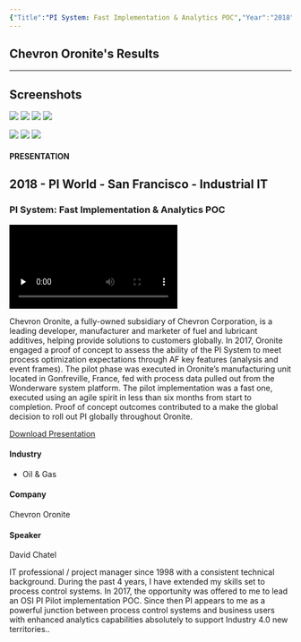 ```yaml
---
{"Title":"PI System: Fast Implementation & Analytics POC","Year":"2018","Industry":"Oil & Gas","URL":"https://resources.osisoft.com/presentations/pi-system--fast-implementation-and-analytics-poc/","PDF":"https://cdn.osisoft.com/osi/presentations/2018-uc-san-francisco/UC18NA-D2IT06-ChevronOronite-DChatel-PISystem-Fast-Implementation-Analytics-POC.pdf","Company":"Chevron Oronite","Keywords":["AVEVA Historian","ASP+PI"],"dg-publish":true,"permalink":"/aveva/customer-stories/2018/2018-chevron-oronite-pi-system-fast-implementation-and-analytics-poc/","dgPassFrontmatter":true}
---
```


## Chevron Oronite's Results

---
## Screenshots
![](https://i.imgur.com/3tkaRvP.png)
![](https://i.imgur.com/SSa9N24.png)
![](https://i.imgur.com/PQUlv4g.png)
![](https://i.imgur.com/QjHZHj0.png)

![](https://i.imgur.com/GDC4AVB.png)
![](https://i.imgur.com/sJ9hbck.png)
![](https://i.imgur.com/hh5aXTq.png)

#### PRESENTATION

## 2018 - PI World - San Francisco - Industrial IT

### PI System: Fast Implementation & Analytics POC

<video src="https://cdn.osisoft.com/osi/presentations/2018-uc-san-francisco/UC18NA-D2IT06-ChevronOronite-DChatel-PISystem-Fast-Implementation-Analytics-POC.mp4" poster="https://cdn.osisoft.com/osi/presentations/2018-uc-san-francisco/UC18NA-D2IT06-ChevronOronite-DChatel-PISystem-Fast-Implementation-Analytics-POC.jpg" id="ctl00_MainContent_ctl00_presVideo" class="embed-responsive-item" style="background-color: black; max-width: 640px; max-height: 360px" preload="none" controls="controls"></video>

Chevron Oronite, a fully-owned subsidiary of Chevron Corporation, is a leading developer, manufacturer and marketer of fuel and lubricant additives, helping provide solutions to customers globally. In 2017, Oronite engaged a proof of concept to assess the ability of the PI System to meet process optimization expectations through AF key features (analysis and event frames). The pilot phase was executed in Oronite’s manufacturing unit located in Gonfreville, France, fed with process data pulled out from the Wonderware system platform. The pilot implementation was a fast one, executed using an agile spirit in less than six months from start to completion. Proof of concept outcomes contributed to a make the global decision to roll out PI globally throughout Oronite.

[Download Presentation](https://cdn.osisoft.com/osi/presentations/2018-uc-san-francisco/UC18NA-D2IT06-ChevronOronite-DChatel-PISystem-Fast-Implementation-Analytics-POC.pdf)

#### Industry

- Oil & Gas

#### Company

Chevron Oronite

#### Speaker

David Chatel

IT professional / project manager since 1998 with a consistent technical background. During the past 4 years, I have extended my skills set to process control systems. In 2017, the opportunity was offered to me to lead an OSI PI Pilot implementation POC. Since then PI appears to me as a powerful junction between process control systems and business users with enhanced analytics capabilities absolutely to support Industry 4.0 new territories..